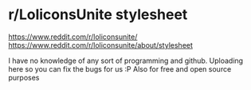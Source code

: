 # r/LoliconsUnite stylesheet
https://www.reddit.com/r/loliconsunite/
https://www.reddit.com/r/loliconsunite/about/stylesheet

I have no knowledge of any sort of programming and github. 
Uploading here so you can fix the bugs for us :P
Also for free and open source purposes
